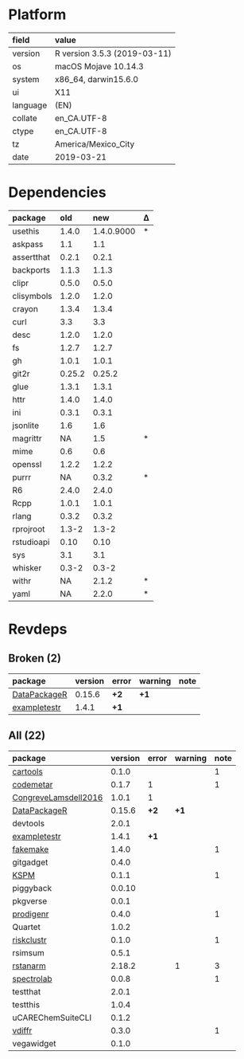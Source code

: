 # Platform

|field    |value                        |
|:--------|:----------------------------|
|version  |R version 3.5.3 (2019-03-11) |
|os       |macOS Mojave 10.14.3         |
|system   |x86_64, darwin15.6.0         |
|ui       |X11                          |
|language |(EN)                         |
|collate  |en_CA.UTF-8                  |
|ctype    |en_CA.UTF-8                  |
|tz       |America/Mexico_City          |
|date     |2019-03-21                   |

# Dependencies

|package    |old    |new        |Δ  |
|:----------|:------|:----------|:--|
|usethis    |1.4.0  |1.4.0.9000 |*  |
|askpass    |1.1    |1.1        |   |
|assertthat |0.2.1  |0.2.1      |   |
|backports  |1.1.3  |1.1.3      |   |
|clipr      |0.5.0  |0.5.0      |   |
|clisymbols |1.2.0  |1.2.0      |   |
|crayon     |1.3.4  |1.3.4      |   |
|curl       |3.3    |3.3        |   |
|desc       |1.2.0  |1.2.0      |   |
|fs         |1.2.7  |1.2.7      |   |
|gh         |1.0.1  |1.0.1      |   |
|git2r      |0.25.2 |0.25.2     |   |
|glue       |1.3.1  |1.3.1      |   |
|httr       |1.4.0  |1.4.0      |   |
|ini        |0.3.1  |0.3.1      |   |
|jsonlite   |1.6    |1.6        |   |
|magrittr   |NA     |1.5        |*  |
|mime       |0.6    |0.6        |   |
|openssl    |1.2.2  |1.2.2      |   |
|purrr      |NA     |0.3.2      |*  |
|R6         |2.4.0  |2.4.0      |   |
|Rcpp       |1.0.1  |1.0.1      |   |
|rlang      |0.3.2  |0.3.2      |   |
|rprojroot  |1.3-2  |1.3-2      |   |
|rstudioapi |0.10   |0.10       |   |
|sys        |3.1    |3.1        |   |
|whisker    |0.3-2  |0.3-2      |   |
|withr      |NA     |2.1.2      |*  |
|yaml       |NA     |2.2.0      |*  |

# Revdeps

## Broken (2)

|package                                  |version |error  |warning |note |
|:----------------------------------------|:-------|:------|:-------|:----|
|[DataPackageR](problems.md#datapackager) |0.15.6  |__+2__ |__+1__  |     |
|[exampletestr](problems.md#exampletestr) |1.4.1   |__+1__ |        |     |

## All (22)

|package                                                  |version |error  |warning |note |
|:--------------------------------------------------------|:-------|:------|:-------|:----|
|[cartools](problems.md#cartools)                         |0.1.0   |       |        |1    |
|[codemetar](problems.md#codemetar)                       |0.1.7   |1      |        |1    |
|[CongreveLamsdell2016](problems.md#congrevelamsdell2016) |1.0.1   |1      |        |     |
|[DataPackageR](problems.md#datapackager)                 |0.15.6  |__+2__ |__+1__  |     |
|devtools                                                 |2.0.1   |       |        |     |
|[exampletestr](problems.md#exampletestr)                 |1.4.1   |__+1__ |        |     |
|[fakemake](problems.md#fakemake)                         |1.4.0   |       |        |1    |
|gitgadget                                                |0.4.0   |       |        |     |
|[KSPM](problems.md#kspm)                                 |0.1.1   |       |        |1    |
|piggyback                                                |0.0.10  |       |        |     |
|pkgverse                                                 |0.0.1   |       |        |     |
|[prodigenr](problems.md#prodigenr)                       |0.4.0   |       |        |1    |
|Quartet                                                  |1.0.2   |       |        |     |
|[riskclustr](problems.md#riskclustr)                     |0.1.0   |       |        |1    |
|rsimsum                                                  |0.5.1   |       |        |     |
|[rstanarm](problems.md#rstanarm)                         |2.18.2  |       |1       |3    |
|[spectrolab](problems.md#spectrolab)                     |0.0.8   |       |        |1    |
|testthat                                                 |2.0.1   |       |        |     |
|testthis                                                 |1.0.4   |       |        |     |
|uCAREChemSuiteCLI                                        |0.1.2   |       |        |     |
|[vdiffr](problems.md#vdiffr)                             |0.3.0   |       |        |1    |
|vegawidget                                               |0.1.0   |       |        |     |

